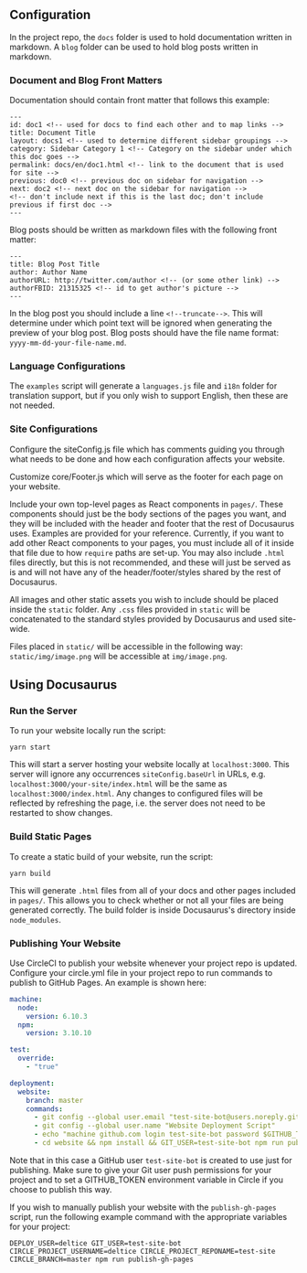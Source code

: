 ## Configuration

In the project repo, the `docs` folder is used to hold documentation written in
markdown. A `blog` folder can be used to hold blog posts written in markdown.

### Document and Blog Front Matters

Documentation should contain front matter that follows this example:

```
---
id: doc1 <!-- used for docs to find each other and to map links -->
title: Document Title
layout: docs1 <!-- used to determine different sidebar groupings -->
category: Sidebar Category 1 <!-- Category on the sidebar under which this doc goes -->
permalink: docs/en/doc1.html <!-- link to the document that is used for site -->
previous: doc0 <!-- previous doc on sidebar for navigation -->
next: doc2 <!-- next doc on the sidebar for navigation -->
<!-- don't include next if this is the last doc; don't include previous if first doc -->
---
```

Blog posts should be written as markdown files with the following front matter:

```
---
title: Blog Post Title
author: Author Name
authorURL: http://twitter.com/author <!-- (or some other link) -->
authorFBID: 21315325 <!-- id to get author's picture -->
---
```

In the blog post you should include a line `<!--truncate-->`. This will
determine under which point text will be ignored when generating the preview of
your blog post. Blog posts should have the file name format:
`yyyy-mm-dd-your-file-name.md`.

### Language Configurations

The `examples` script will generate a `languages.js` file and `i18n` folder for
translation support, but if you only wish to support English, then these are not
needed.

### Site Configurations

Configure the siteConfig.js file which has comments guiding you through what
needs to be done and how each configuration affects your website.

Customize core/Footer.js which will serve as the footer for each page on your
website.

Include your own top-level pages as React components in `pages/`. These
components should just be the body sections of the pages you want, and they will
be included with the header and footer that the rest of Docusaurus uses.
Examples are provided for your reference. Currently, if you want to add other
React components to your pages, you must include all of it inside that file due
to how `require` paths are set-up. You may also include `.html` files directly,
but this is not recommended, and these will just be served as is and will not
have any of the header/footer/styles shared by the rest of Docusaurus.

All images and other static assets you wish to include should be placed inside
the `static` folder. Any `.css` files provided in `static` will be concatenated
to the standard styles provided by Docusaurus and used site-wide.

Files placed in `static/` will be accessible in the following way:
`static/img/image.png` will be accessible at `img/image.png`.

## Using Docusaurus

### Run the Server

To run your website locally run the script:

```
yarn start
```

This will start a server hosting your website locally at `localhost:3000`. This
server will ignore any occurrences `siteConfig.baseUrl` in URLs, e.g.
`localhost:3000/your-site/index.html` will be the same as
`localhost:3000/index.html`. Any changes to configured files will be reflected
by refreshing the page, i.e. the server does not need to be restarted to show
changes.

### Build Static Pages

To create a static build of your website, run the script:

```
yarn build
```

This will generate `.html` files from all of your docs and other pages included
in `pages/`. This allows you to check whether or not all your files are being
generated correctly. The build folder is inside Docusaurus's directory inside
`node_modules`.

### Publishing Your Website

Use CircleCI to publish your website whenever your project repo is updated.
Configure your circle.yml file in your project repo to run commands to publish
to GitHub Pages. An example is shown here:

```yaml
machine:
  node:
    version: 6.10.3
  npm:
    version: 3.10.10

test:
  override:
    - "true"

deployment:
  website:
    branch: master
    commands:
      - git config --global user.email "test-site-bot@users.noreply.github.com"
      - git config --global user.name "Website Deployment Script"
      - echo "machine github.com login test-site-bot password $GITHUB_TOKEN" > ~/.netrc
      - cd website && npm install && GIT_USER=test-site-bot npm run publish-gh-pages
```

Note that in this case a GitHub user `test-site-bot` is created to use just for
publishing. Make sure to give your Git user push permissions for your project
and to set a GITHUB_TOKEN environment variable in Circle if you choose to
publish this way.

If you wish to manually publish your website with the `publish-gh-pages` script,
run the following example command with the appropriate variables for your
project:

```
DEPLOY_USER=deltice GIT_USER=test-site-bot CIRCLE_PROJECT_USERNAME=deltice CIRCLE_PROJECT_REPONAME=test-site CIRCLE_BRANCH=master npm run publish-gh-pages
```
